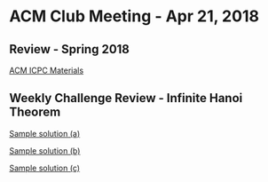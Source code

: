 ACM Club Meeting - Apr 21, 2018
===

Review - Spring 2018
---

[ACM ICPC Materials](https://github.com/buckeye-cn/ACM_ICPC_Materials)

Weekly Challenge Review - Infinite Hanoi Theorem
---

[Sample solution (a)](Infinite-Hanoi-Theorem-Float.c)

[Sample solution (b)](Infinite-Hanoi-Theorem-Naive.c)

[Sample solution (c)](Infinite-Hanoi-Theorem.c)
